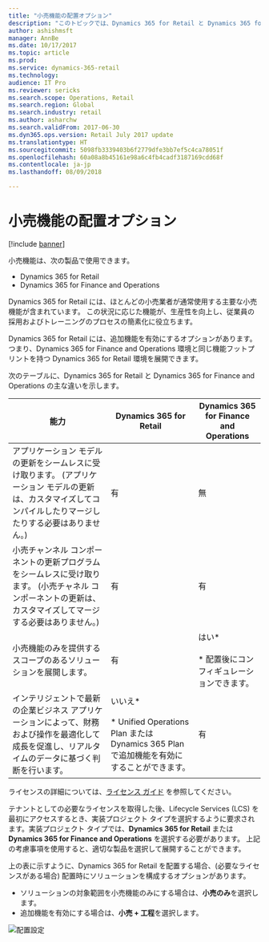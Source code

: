 ```yaml
---
title: "小売機能の配置オプション"
description: "このトピックでは、Dynamics 365 for Retail と Dynamics 365 for Finance and Operations の間の小売機能の違いについて説明します。"
author: ashishmsft
manager: AnnBe
ms.date: 10/17/2017
ms.topic: article
ms.prod: 
ms.service: dynamics-365-retail
ms.technology: 
audience: IT Pro
ms.reviewer: sericks
ms.search.scope: Operations, Retail
ms.search.region: Global
ms.search.industry: retail
ms.author: asharchw
ms.search.validFrom: 2017-06-30
ms.dyn365.ops.version: Retail July 2017 update
ms.translationtype: HT
ms.sourcegitcommit: 5098fb3339403b6f2779dfe3bb7ef5c4ca78051f
ms.openlocfilehash: 60a08a8b45161e98a6c4fb4cadf3187169cdd68f
ms.contentlocale: ja-jp
ms.lasthandoff: 08/09/2018

---
```


# <a name="deployment-options-for-retail-functionality"></a>小売機能の配置オプション

[!include [banner](../../includes/banner.md)]

小売機能は、次の製品で使用できます。
 
- Dynamics 365 for Retail
- Dynamics 365 for Finance and Operations
 
Dynamics 365 for Retail には、ほとんどの小売業者が通常使用する主要な小売機能が含まれています。 この状況に応じた機能が、生産性を向上し、従業員の採用およびトレーニングのプロセスの簡素化に役立ちます。 

Dynamics 365 for Retail には、追加機能を有効にするオプションがあります。 つまり、Dynamics 365 for Finance and Operations 環境と同じ機能フットプリントを持つ Dynamics 365 for Retail 環境を展開できます。
 
次のテーブルに、Dynamics 365 for Retail と Dynamics 365 for Finance and Operations の主な違いを示します。

| 能力   |  Dynamics 365 for Retail   |  Dynamics 365 for Finance and Operations  |
|--------------|----------------------------|-------------------------------------------|
|アプリケーション モデルの更新をシームレスに受け取ります。 (アプリケーション モデルの更新は、カスタマイズしてコンパイルしたりマージしたりする必要はありません。) | 有 | 無|
|小売チャンネル コンポーネントの更新プログラムをシームレスに受け取ります。 (小売チャネル コンポーネントの更新は、カスタマイズしてマージする必要はありません。) | 有 | 有 |
|小売機能のみを提供するスコープのあるソリューションを展開します。 | 有  | はい*<br><br>\* 配置後にコンフィギュレーションできます。  |
|インテリジェントで最新の企業ビジネス アプリケーションによって、財務および操作を最適化して成長を促進し、リアルタイムのデータに基づく判断を行います。| いいえ*<br><br>\* Unified Operations Plan または Dynamics 365 Plan で追加機能を有効にすることができます。 | 有 |

ライセンスの詳細については、[ライセンス ガイド](http://download.microsoft.com/documents/en-us/dynamics/pricing/Dynamics_365_Enterprise_edition_Licensing_Guide.pdf) を参照してください。

テナントとしての必要なライセンスを取得した後、Lifecycle Services (LCS) を最初にアクセスするとき、実装プロジェクト タイプを選択するように要求されます。実装プロジェクト タイプでは、**Dynamics 365 for Retail** または **Dynamics 365 for Finance and Operations** を選択する必要があります。 上記の考慮事項を使用すると、適切な製品を選択して展開することができます。
 
上の表に示すように、Dynamics 365 for Retail を配置する場合、(必要なライセンスがある場合) 配置時にソリューションを構成するオプションがあります。 

- ソリューションの対象範囲を小売機能のみにする場合は、**小売のみ**を選択します。 
- 追加機能を有効にする場合は、**小売 + 工程**を選択します。
 
![配置設定](media/Deployment-settings.png)

